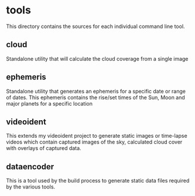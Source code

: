# tools

This directory contains the sources for each individual command line tool.

## cloud

Standalone utility that will calculate the cloud coverage from a single image

## ephemeris

Standalone utility that generates an ephemeris for a specific date or range of dates.
This ephemeris contains the rise/set times of the Sun, Moon and major planets for
a specific location

## videoident

This extends my videoident project to generate static images or time-lapse videos
which contain captured images of the sky, calculated cloud cover with overlays of
captured data.

## dataencoder

This is a tool used by the build process to generate static data files required by the
various tools.